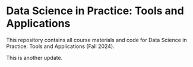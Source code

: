 # Data Science in Practice: Tools and Applications

This repository contains all course materials and code for Data Science in Practice: Tools and Applications (Fall 2024).

This is another update.